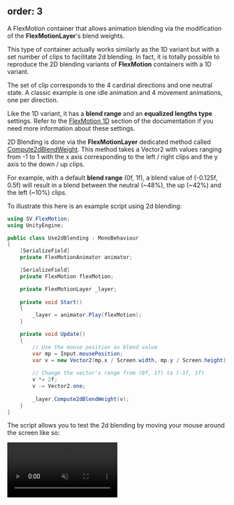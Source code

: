 ﻿order: 3
---

<?# Figure Src="/img/documentation/use-flexmotion-assets-2d4ways.jpg" Class="text-center" /?>

A FlexMotion container that allows animation blending via the modification of the **FlexMotionLayer**'s blend weights.

This type of container actually works similarly as the 1D variant but with a set number of clips to facilitate 2d blending.
In fact, it is totally possible to reproduce the 2D blending variants of **FlexMotion** containers with a 1D variant.

The set of clip corresponds to the 4 cardinal directions and one neutral state. 
A classic example is one idle animation and 4 movement animations, one per direction.

Like the 1D variant, it has a **blend range** and an **equalized lengths type** settings. 
Refer to the [FlexMotion 1D](flexmotion-1d) section of the documentation if you need more information about these settings.

2D Blending is done via the **FlexMotionLayer** dedicated method called [Compute2dBlendWeight](xref:api-SV.FlexMotion.FlexMotionLayer.Compute2dBlendWeight(Vector2)).
This method takes a Vector2 with values ranging from -1 to 1 with the x axis corresponding to the left / right clips and the y axis to the down / up clips.

For example, with a default **blend range** (0f, 1f), a blend value of (-0.125f, 0.5f) will result in a blend between the neutral (~48%), the up (~42%) and the left (~10%) clips.

To illustrate this here is an example script using 2d blending:

```csharp
using SV.FlexMotion;
using UnityEngine;

public class Use2dBlending : MonoBehaviour
{
    [SerializeField]
    private FlexMotionAnimator animator;

    [SerializeField]
    private FlexMotion flexMotion;

    private FlexMotionLayer _layer;
    
    private void Start()
    {
        _layer = animator.Play(flexMotion);
    }

    private void Update()
    {
        // Use the mouse position as blend value
        var mp = Input.mousePosition;
        var v = new Vector2(mp.x / Screen.width, mp.y / Screen.height);
        
        // Change the vector's range from (0f, 1f) to (-1f, 1f)
        v *= 2f;
        v -= Vector2.one;
        
        _layer.Compute2dBlendWeight(v);
    }
}
```

The script allows you to test the 2d blending by moving your mouse around the screen like so:

<div Class="text-center">
    <video autoplay muted loop src="/img/documentation/use-flexmotion-assets-2d4ways-blending.webm" width="50%"></video>
</div>
